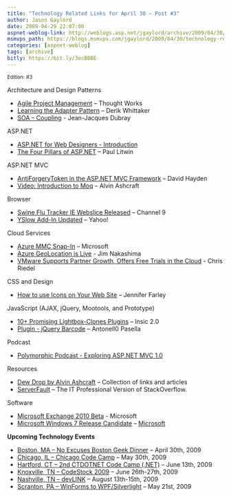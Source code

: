 ```yaml
---
title: "Technology Related Links for April 30 – Post #3"
author: Jason Gaylord
date: 2009-04-29 22:07:00
aspnet-weblog-link: http://weblogs.asp.net/jgaylord/archive/2009/04/30/technology-related-links-post-3.aspx
msmvps_path: https://blogs.msmvps.com/jgaylord/2009/04/30/technology-related-links-for-april-30-2009/
categories: [aspnet-weblog]
tags: [archive]
bitly: https://bit.ly/3ecBBBE
---
```


<small>Edition: #3</small>

Architecture and Design Patterns

- [Agile Project Management](http://studios.thoughtworks.com/mingle-agile-project-management) – Thought Works
- [Learning the Adapter Pattern](http://www.dimecasts.net/Casts/CastDetails/106) – Derik Whittaker
- [SOA – Coupling](http://www.ebpml.org/blog/190.htm) - Jean-Jacques Dubray

ASP.NET

- [ASP.NET for Web Designers - Introduction](http://dotnet.dzone.com/news/aspnet-web-designers)
- [The Four Pillars of ASP.NET](http://dotnet.dzone.com/news/four-pillars-aspnet) – Paul Litwin

ASP.NET MVC

- [AntiForgeryToken in the ASP.NET MVC Framework](http://davidhayden.com/blog/dave/archive/2009/04/29/AntiForgeryTokenInMVCFramework.aspx) – David Hayden
- [Video: Introduction to Moq](http://dotnet.dzone.com/videos/video-brain-abid-quereshi) – Alvin Ashcraft

Browser

- [Swine Flu Tracker IE Webslice Released](http://channel9.msdn.com/posts/Dan/Swine-Flu-H1N1-Tracker-Web-Slice-Released/) – Channel 9
- [YSlow Add-In Updated](http://developer.yahoo.net/blog/archives/2009/04/yslow_update.html) – Yahoo!

Cloud Services

- [Azure MMC Snap-In](http://code.msdn.microsoft.com/AzureManagementTools) – Microsoft
- [Azure GeoLocation is Live](http://blogs.msdn.com/jnak/archive/2009/04/30/windows-azure-geo-location-is-live.aspx) - Jim Nakashima
- [VMware Supports Partner Growth, Offers Free Trials in the Cloud](http://www.edchannelpartner.com/articles/71852/) - Chris Riedel

CSS and Design

- [How to use Icons on Your Web Site](http://www.sitepoint.com/blogs/2009/05/01/how-to-use-iconse/) – Jennifer Farley

JavaScript (AJAX, jQuery, Mootools, and Prototype)

- [10+ Promising Lightbox-Clones Plugins](http://blog.insicdesigns.com/2009/01/10-promising-jquery-lighbox-plugin/) – Insic 2.0
- [Plugin - jQuery Barcode](http://code.google.com/p/jquery-barcode/) – Antonell0 Pasella

Podcast

- [Polymorphic Podcast - Exploring ASP.NET MVC 1.0](http://www.polymorphicpodcast.com/shows/aspnetmvc1/)

Resources

- [Dew Drop by Alvin Ashcraft](http://www.alvinashcraft.com/2009/04/30/dew-drop-april-30-2009/) – Collection of links and articles
- [ServerFault](http://serverfault.com/) – The IT Professional Version of StackOverflow.

Software

- [Microsoft Exchange 2010 Beta](http://www.microsoft.com/exchange/2010/en/us/default.aspx) - Microsoft
- [Microsoft Windows 7 Release Candidate](http://channel9.msdn.com/posts/Charles/Windows-7-Release-Candidate-is-here-for-MSDN-and-TechNet-subscribers/) – [Microsoft](http://microsoft.com/)

**Upcoming Technology Events**

- [Boston, MA – No Excuses Boston Geek Dinner](http://www.nerddinner.com/323) – April 30th, 2009
- [Chicago, IL – Chicago Code Camp](http://chicagocodecamp-blogs.eventbrite.com/) – May 30th, 2009
- [Hartford, CT – 2nd CTDOTNET Code Camp (.NET)](http://ctdotnet.org/codecamp2.aspx) – June 13th, 2009
- [Knoxville, TN – CodeStock 2009](http://www.codestock.org/) – June 26th-27th, 2009
- [Nashville, TN – devLINK](http://devlink.net/) – August 13th-15th, 2009
- [Scranton, PA – WinForms to WPF/Silverlight](http://dotnetvalley.com/events/eventdetails.aspx?eventid=80) – May 21st, 2009